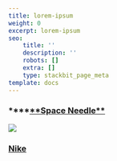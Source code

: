 ```yaml
---
title: lorem-ipsum
weight: 0
excerpt: lorem-ipsum
seo:
    title: ''
    description: ''
    robots: []
    extra: []
    type: stackbit_page_meta
template: docs
---
```


### \***\*[**Space Needle\*\*](https://www.spaceneedle.com/)

![](images/needle.JPG)

###

### [**Nike**](https://www.nike-react.com/)
